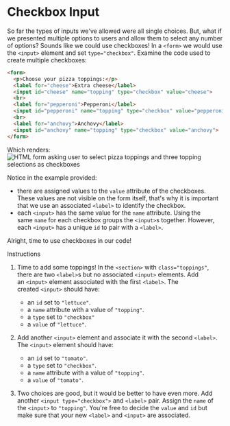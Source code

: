 Checkbox Input
==============

So far the types of inputs we've allowed were all single choices. But, what if we presented multiple options to users and allow them to select any number of options? Sounds like we could use checkboxes! In a `<form>` we would use the `<input>` element and set `type="checkbox"`. Examine the code used to create multiple checkboxes:
````html
<form>
  <p>Choose your pizza toppings:</p>
  <label for="cheese">Extra cheese</label>
  <input id="cheese" name="topping" type="checkbox" value="cheese">
  <br>
  <label for="pepperoni">Pepperoni</label>
  <input id="pepperoni" name="topping" type="checkbox" value="pepperoni">
  <br>
  <label for="anchovy">Anchovy</label>
  <input id="anchovy" name="topping" type="checkbox" value="anchovy">
</form>
````

Which renders:![HTML form asking user to select pizza toppings and three topping selections as checkboxes](https://s3.amazonaws.com/codecademy-content/courses/learn-html-forms/checkboxInput+-+labeled.png)

Notice in the example provided:

-   there are assigned values to the `value` attribute of the checkboxes. These values are not visible on the form itself, that's why it is important that we use an associated `<label>` to identify the checkbox.
-   each `<input>` has the same value for the `name` attribute. Using the same `name` for each checkbox groups the `<input>`s together. However, each `<input>` has a unique `id` to pair with a `<label>`.

Alright, time to use checkboxes in our code!

Instructions

1. Time to add some toppings! In the `<section>` with `class="toppings"`, there are two `<label>`s but no associated `<input>` elements. Add an `<input>` element associated with the first `<label>`.
The created `<input>` should have:
    -   an `id` set to `"lettuce"`.
    -   a `name` attribute with a value of `"topping"`.
    -   a `type` set to `"checkbox"`
    -   a `value` of `"lettuce"`.

2. Add another `<input>` element and associate it with the second `<label>`.
The `<input>` element should have:
    -   an `id` set to `"tomato"`.
    -   a `type` set to `"checkbox"`.
    -   a `name` attribute with a value of `"topping"`.
    -   a `value` of `"tomato"`.

3. Two choices are good, but it would be better to have even more.
Add another `<input type="checkbox">` and `<label>` pair. Assign the `name` of the `<input>` to `"topping"`. You're free to decide the `value` and `id` but make sure that your new `<label>` and `<input>` are associated.